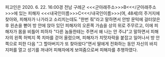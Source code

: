 피고인은 2020. 6. 22. 16:00경 전남 구례군 <<<군아래주소>>>B<<</군아래주소>>>에 있는 피해자 <<<내국인이름>>>C<<</내국인이름>>>(여, 48세)의 주거지에 찾아와, 피해자가 나가라고 소리치는데도 "한번 줘"라고 말하면서 안방 문턱에 걸터앉은 후 왼손을 뻗어 방 안에 앉아 있던 피해자의 오른쪽 가슴을 상의 위로 주무르고, 이에 피해자가 몸을 비틀어 피하자 "다른 놈들한테는 주면서 왜 나는 안 주냐"고 말하면서 피해자의 왼쪽 허벅지 쪽 치마를 걷어 올렸으며, 피해자가 치맛자락을 붙잡고 일어나서 방 안쪽으로 피한 다음 "그 할아버지가 또 찾아왔다"면서 딸에게 전화하는 동안 자신의 바지 지퍼를 열고 성기를 꺼내어 피해자에게 보여줌으로써 피해자를 추행하였다.
